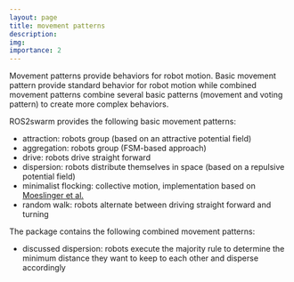 ```yaml
---
layout: page
title: movement patterns 
description: 
img: 
importance: 2
---
```


Movement patterns provide behaviors for robot motion. Basic movement pattern provide standard behavior for robot motion while combined movement patterns combine several basic patterns (movement and voting pattern) to create more complex behaviors. 

ROS2swarm provides the following basic movement patterns: 

* attraction: robots group (based on an attractive potential field) 
* aggregation: robots group (FSM-based approach)
* drive: robots drive straight forward
* dispersion: robots distribute themselves in space (based on a repulsive potential field)
* minimalist flocking: collective motion, implementation based on [Moeslinger et al.](https://link.springer.com/chapter/10.1007/978-3-642-21314-4_47)
* random walk: robots alternate between driving straight forward and turning 

The package contains the following combined movement patterns: 

* discussed dispersion: robots execute the majority rule to determine the minimum distance they want to keep to each other and disperse accordingly 
